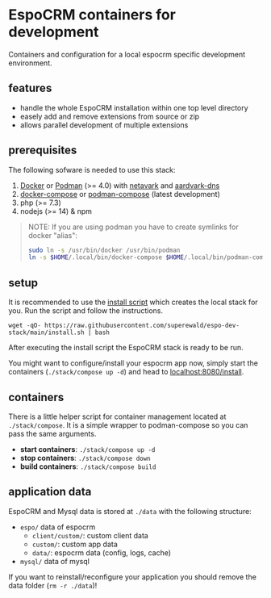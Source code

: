 # EspoCRM containers for development

Containers and configuration for a local espocrm specific development environment. 

## features

- handle the whole EspoCRM installation within one top level directory
- easely add and remove extensions from source or zip
- allows parallel development of multiple extensions

## prerequisites

The following sofware is needed to use this stack:

1. [Docker] or [Podman] (>= 4.0) with [netavark] and [aardvark-dns]
1. [docker-compose] or [podman-compose] (latest development)
1. php (>= 7.3)
1. nodejs (>= 14) & npm

> NOTE: If you are using podman you have to create symlinks for docker "alias":
> ```bash
> sudo ln -s /usr/bin/docker /usr/bin/podman
> ln -s $HOME/.local/bin/docker-compose $HOME/.local/bin/podman-compose
> ```

## setup

It is recommended to use the [install script]() which creates the local stack for you. Run the script and follow the instructions.

```
wget -qO- https://raw.githubusercontent.com/superewald/espo-dev-stack/main/install.sh | bash
```

After executing the install script the EspoCRM stack is ready to be run. 

You might want to configure/install your espocrm app now, simply start the containers (`./stack/compose up -d`) and head to [localhost:8080/install](http://localhost:8080/install).

## containers

There is a little helper script for container management located at `./stack/compose`. It is a simple wrapper to podman-compose so you can pass the same arguments.

- **start containers**: `./stack/compose up -d`
- **stop containers**: `./stack/compose down`
- **build containers**: `./stack/compose build`

## application data

EspoCRM and Mysql data is stored at `./data` with the following structure:

- `espo/` data of espocrm
    - `client/custom/`: custom client data
    - `custom/`: custom app data
    - `data/`: espocrm data (config, logs, cache)
- `mysql/` data of mysql

If you want to reinstall/reconfigure your application you should remove the data folder (`rm -r ./data`)!

[Docker]: https://www.docker.com/
[docker-compose]: https://docs.docker.com/compose/
[Podman]: https://podman.io/
[podman-compose]: https://github.com/containers/podman-compose
[netavark]: https://github.com/containers/netavark
[aardvark-dns]: https://github.com/containers/aardvark-dns